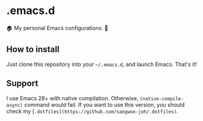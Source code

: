 # .emacs.d

 :house: My personal Emacs configurations. :unicorn:

## How to install

 Just clone this repository into your `~/.emacs.d`, and launch
 Emacs. That's it!

## Support

 I use Emacs 28+ with native compilation. Otherwise,
 `(native-compile-async)` command would fail. If you want to use this
 version, you should check my
 [`.dotfiles](https://github.com/sangwoo-joh/.dotfiles)`.
